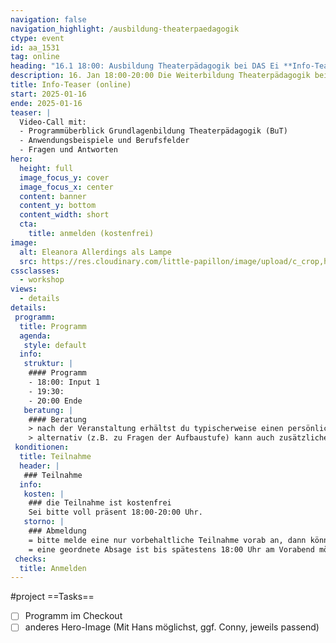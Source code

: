 ```yaml
---
navigation: false
navigation_highlight: /ausbildung-theaterpaedagogik
ctype: event
id: aa_1531
tag: online
heading: "16.1 18:00: Ausbildung Theaterpädagogik bei DAS Ei **Info-Teaser (online)**"
description: 16. Jan 18:00-20:00 Die Weiterbildung Theaterpädagogik bei DAS Ei
title: Info-Teaser (online)
start: 2025-01-16
ende: 2025-01-16
teaser: |
  Video-Call mit:
  - Programmüberblick Grundlagenbildung Theaterpädagogik (BuT)
  - Anwendungsbeispiele und Berufsfelder
  - Fragen und Antworten
hero:
  height: full
  image_focus_y: cover
  image_focus_x: center
  content: banner
  content_y: bottom
  content_width: short
  cta:
    title: anmelden (kostenfrei)
image:
  alt: Eleanora Allerdings als Lampe
  src: https://res.cloudinary.com/little-papillon/image/upload/c_crop,h_1000,w_1400,x_120,y_220/v1594701917/dasei/einstiege_lampe_nora.jpg
cssclasses:
  - workshop
views:
  - details
details:
 programm:
  title: Programm
  agenda:
   style: default
  info:
   struktur: |
    #### Programm
    - 18:00: Input 1
    - 19:30: 
    - 20:00 Ende
   beratung: |
    #### Beratung
    > nach der Veranstaltung erhältst du typischerweise einen persönlich auf dich zugeschnittenen Verlauf zur Weiterbildung DAS Ei
    > alternativ (z.B. zu Fragen der Aufbaustufe) kann auch zusätzliche Beratung vereinbart werden
 konditionen:
  title: Teilnahme
  header: | 
   ### Teilnahme
  info:
   kosten: |
    ### die Teilnahme ist kostenfrei
    Sei bitte voll präsent 18:00-20:00 Uhr.
   storno: |
    ### Abmeldung
    = bitte melde eine nur vorbehaltliche Teilnahme vorab an, dann können wir damit besser umgehen
    = eine geordnete Absage ist bis spätestens 18:00 Uhr am Vorabend möglich
 checks:
  title: Anmelden
---
```


#project
==Tasks==
- [ ] Programm im Checkout
- [ ] anderes Hero-Image (Mit Hans möglichst, ggf. Conny, jeweils passend)

<!-- PUBLISH-FROM-HERE -->

<br />

